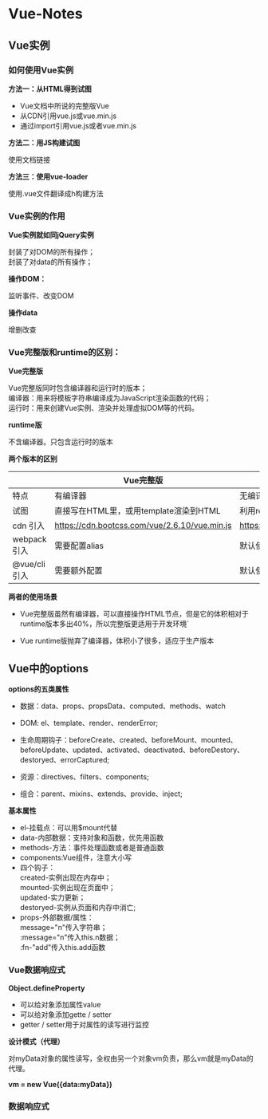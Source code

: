 # Vue-Notes

## Vue实例

### 如何使用Vue实例

**方法一：从HTML得到试图**

* Vue文档中所说的完整版Vue
* 从CDN引用vue.js或vue.min.js
* 通过import引用vue.js或者vue.min.js

**方法二：用JS构建试图**

使用文档链接

**方法三：使用vue-loader**

使用.vue文件翻译成h构建方法


### Vue实例的作用

**Vue实例就如同jQuery实例**

封装了对DOM的所有操作；</br>
封装了对data的所有操作；</br>


**操作DOM：**

监听事件、改变DOM

**操作data**

增删改查

### Vue完整版和runtime的区别：

**Vue完整版**

Vue完整版同时包含编译器和运行时的版本；</br>
编译器：用来将模板字符串编译成为JavaScript渲染函数的代码；</br>
运行时：用来创建Vue实例、渲染并处理虚拟DOM等的代码。

**runtime版**

不含编译器。只包含运行时的版本

**两个版本的区别**

|     | Vue完整版  | Vue runtime版  |
|  ----  | ----  |  ----  |
| 特点  | 有编译器 | 无编译器 |
| 试图  | 直接写在HTML里，或用template渲染到HTML | 利用render里的h函数来创建HTML节点 |
| cdn 引入  | https://cdn.bootcss.com/vue/2.6.10/vue.min.js | https://cdn.bootcss.com/vue/2.6.10/vue.runtime.min.js |
| webpack引入  | 需要配置alias | 默认使用此版本 |
| @vue/cli 引入  | 需要额外配置 | 默认使用此版本 |

**两者的使用场景**

*  Vue完整版虽然有编译器，可以直接操作HTML节点，但是它的体积相对于runtime版本多出40%，所以完整版更适用于开发环境`

* Vue runtime版抛弃了编译器，体积小了很多，适应于生产版本

## Vue中的options

**options的五类属性**

* 数据：data、props、propsData、computed、methods、watch

* DOM: el、template、render、renderError;

* 生命周期钩子：beforeCreate、created、beforeMount、mounted、beforeUpdate、updated、activated、deactivated、beforeDestory、destoryed、errorCaptured;

* 资源：directives、filters、components;

* 组合：parent、mixins、extends、provide、inject;

**基本属性**

* el-挂载点：可以用$mount代替
* data-内部数据：支持对象和函数，优先用函数
* methods-方法：事件处理函数或者是普通函数
* components:Vue组件，注意大小写
* 四个钩子：</br>
  created-实例出现在内存中；</br>
  mounted-实例出现在页面中；</br>
  updated-实力更新；</br>
  destoryed-实例从页面和内存中消亡;</br>
* props-外部数据/属性：</br>
  message="n"传入字符串；</br>
  :message="n"传入this.n数据；</br>
  :fn-"add"传入this.add函数</br>
  
### Vue数据响应式

**Object.defineProperty**

* 可以给对象添加属性value
* 可以给对象添加gette / setter
* getter / setter用于对属性的读写进行监控

**设计模式（代理）**

对myData对象的属性读写，全权由另一个对象vm负责，那么vm就是myData的代理。

**vm = new Vue({data:myData})**


### 数据响应式
 















